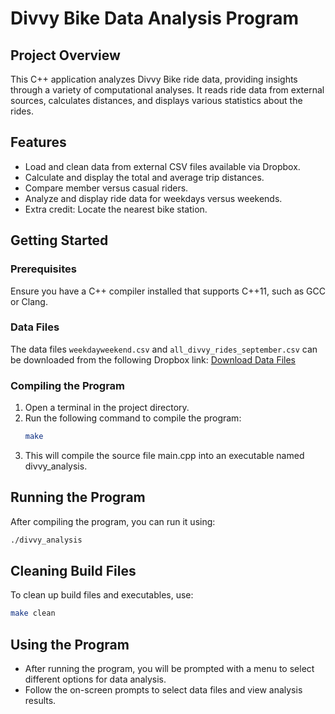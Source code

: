 # Divvy Bike Data Analysis Program

## Project Overview
This C++ application analyzes Divvy Bike ride data, providing insights through a variety of computational analyses. It reads ride data from external sources, calculates distances, and displays various statistics about the rides.

## Features
- Load and clean data from external CSV files available via Dropbox.
- Calculate and display the total and average trip distances.
- Compare member versus casual riders.
- Analyze and display ride data for weekdays versus weekends.
- Extra credit: Locate the nearest bike station.

## Getting Started

### Prerequisites
Ensure you have a C++ compiler installed that supports C++11, such as GCC or Clang.

### Data Files
The data files `weekdayweekend.csv` and `all_divvy_rides_september.csv` can be downloaded from the following Dropbox link:
[Download Data Files](https://www.dropbox.com/scl/fo/xlouexx0bneuv7ucsi1fz/AE_VPbka_OQSq112syqrEGA?rlkey=0rmvlt1nxioqfpw3wb1znvvvm&st=qq3fc2rw&dl=0)

### Compiling the Program
1. Open a terminal in the project directory.
2. Run the following command to compile the program:
   ```bash
   make
3. This will compile the source file main.cpp into an executable named divvy_analysis.


## Running the Program

After compiling the program, you can run it using:

   ```bash
   ./divvy_analysis
   ```

## Cleaning Build Files

To clean up build files and executables, use:
   ```bash
   make clean
   ```


## Using the Program

- After running the program, you will be prompted with a menu to select different options for data analysis.
- Follow the on-screen prompts to select data files and view analysis results.


